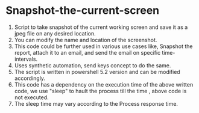# Snapshot-the-current-screen
1. Script to take snapshot of the current working screen and save it as a jpeg file on any desired location.
2. You can modify the name and location of the screenshot.
3. This code could be further used in various use cases like, Snapshot the report, attach it to an email, and send the email on specific time-intervals.
4. Uses synthetic automation, send keys concept to do the same.
5. The script is written in powershell 5.2 version and can be modified accordingly.
6. This code has a dependency on the execution time of the above written code, we use "sleep" to hault the process till the time , above code is not executed.
7. The sleep time may vary according to the Process response time.
